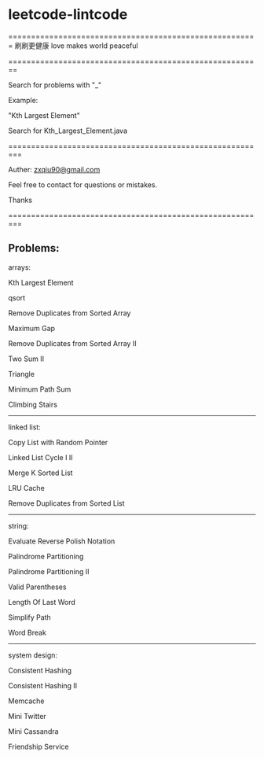 # leetcode-lintcode
=======================================================
刷刷更健康
love makes world peaceful

========================================================

Search for problems with "_"

Example:

"Kth Largest Element"

Search for Kth_Largest_Element.java



=========================================================

Auther: zxqiu90@gmail.com

Feel free to contact for questions or mistakes.

Thanks


=========================================================

Problems:
---------------------------------------------------------

arrays:

Kth Largest Element

qsort

Remove Duplicates from Sorted Array

Maximum Gap

Remove Duplicates from Sorted Array II

Two Sum II

Triangle

Minimum Path Sum

Climbing Stairs

---------------------------------------------------------

linked list:

Copy List with Random Pointer

Linked List Cycle I II

Merge K Sorted List

LRU Cache

Remove Duplicates from Sorted List

---------------------------------------------------------

string:

Evaluate Reverse Polish Notation

Palindrome Partitioning

Palindrome Partitioning II

Valid Parentheses

Length Of Last Word

Simplify Path

Word Break

---------------------------------------------------------

system design:

Consistent Hashing

Consistent Hashing II

Memcache

Mini Twitter

Mini Cassandra

Friendship Service

